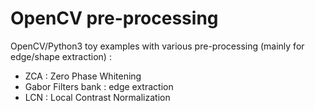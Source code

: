 # OpenCV pre-processing
OpenCV/Python3 toy examples with various pre-processing (mainly for edge/shape extraction) :
- ZCA : Zero Phase Whitening
- Gabor Filters bank : edge extraction 
- LCN : Local Contrast Normalization
